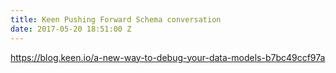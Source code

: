 ```yaml
---
title: Keen Pushing Forward Schema conversation
date: 2017-05-20 18:51:00 Z
---
```


https://blog.keen.io/a-new-way-to-debug-your-data-models-b7bc49ccf97a